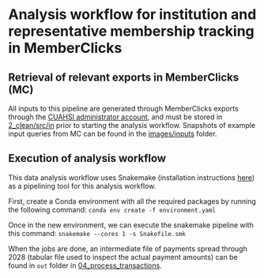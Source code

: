 # Analysis workflow for institution and representative membership tracking in MemberClicks


## Retrieval of relevant exports in MemberClicks (MC)

All inputs to this pipeline are generated through MemberClicks exports through the [CUAHSI administrator account](https://cuahsi.memberclicks.net/administrator#/login), and must be stored in [2_clean/src/in](2_clean/src/in) prior to starting the analysis workflow. Snapshots of example input queries from MC can be found in the [images/inputs](images/inputs) folder.


## Execution of analysis workflow

This data analysis workflow uses Snakemake (installation instructions [here](https://snakemake.readthedocs.io/en/stable/getting_started/installation.html)) as a pipelining tool for this analysis workflow. 

First, create a Conda environment with all the required packages by running the following command: `conda env create -f environment.yaml`

Once in the new environment, we can execute the snakemake pipeline with this command: `snakemake --cores 1 -s Snakefile.smk`

When the jobs are done, an intermediate file of payments spread through 2028 (tabular file used to inspect the actual payment amounts) can be found in `out` folder in [04_process_transactions](04_process_transactions).


